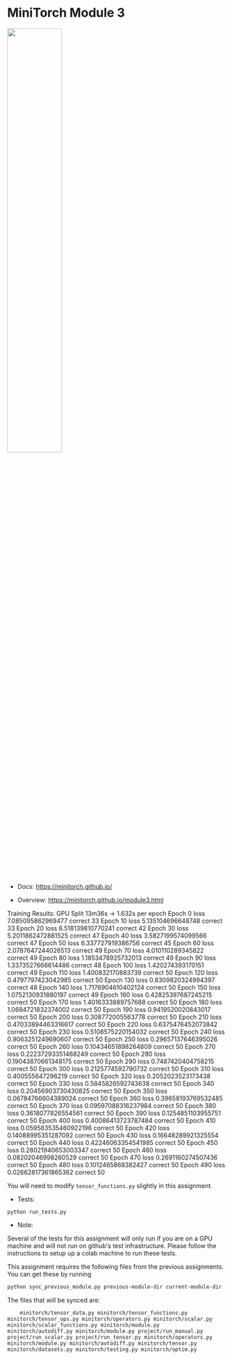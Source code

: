 # MiniTorch Module 3

<img src="https://minitorch.github.io/minitorch.svg" width="50%">

* Docs: https://minitorch.github.io/

* Overview: https://minitorch.github.io/module3.html

Training Results:
GPU Split 13m36s -> 1.632s per epoch
Epoch  0  loss  7.085095862969477 correct 33
Epoch  10  loss  5.135104696648748 correct 33
Epoch  20  loss  6.518139810770241 correct 42
Epoch  30  loss  5.2011862472881525 correct 47
Epoch  40  loss  3.5827199574099566 correct 47
Epoch  50  loss  6.337727919386756 correct 45
Epoch  60  loss  2.0787647244026513 correct 49
Epoch  70  loss  4.010110289345822 correct 49
Epoch  80  loss  1.1853478925732013 correct 49
Epoch  90  loss  1.3373527666614486 correct 48
Epoch  100  loss  1.420274393170151 correct 49
Epoch  110  loss  1.400832170883739 correct 50
Epoch  120  loss  0.4797797423042985 correct 50
Epoch  130  loss  0.8309820324994397 correct 48
Epoch  140  loss  1.7176904610402124 correct 50
Epoch  150  loss  1.0752130931880197 correct 49
Epoch  160  loss  0.42825397687245215 correct 50
Epoch  170  loss  1.4016333889757688 correct 50
Epoch  180  loss  1.0684721832374002 correct 50
Epoch  190  loss  0.9419520020843017 correct 50
Epoch  200  loss  0.308772005563778 correct 50
Epoch  210  loss  0.47033894463316617 correct 50
Epoch  220  loss  0.6375476452073842 correct 50
Epoch  230  loss  0.5108575220154032 correct 50
Epoch  240  loss  0.9063251249690607 correct 50
Epoch  250  loss  0.29657137646395026 correct 50
Epoch  260  loss  0.10434651898264809 correct 50
Epoch  270  loss  0.22237293351468249 correct 50
Epoch  280  loss  0.19043870661348175 correct 50
Epoch  290  loss  0.7487420404758215 correct 50
Epoch  300  loss  0.2125774592790732 correct 50
Epoch  310  loss  0.400555647296219 correct 50
Epoch  320  loss  0.2052023523173438 correct 50
Epoch  330  loss  0.5845826592743638 correct 50
Epoch  340  loss  0.20456903730430825 correct 50
Epoch  350  loss  0.06784766604389024 correct 50
Epoch  360  loss  0.39658193769532485 correct 50
Epoch  370  loss  0.09597088316237984 correct 50
Epoch  380  loss  0.3618077826554561 correct 50
Epoch  390  loss  0.1254851103955751 correct 50
Epoch  400  loss  0.40086413723787484 correct 50
Epoch  410  loss  0.059583535460922196 correct 50
Epoch  420  loss  0.14088995351287092 correct 50
Epoch  430  loss  0.16648289921325554 correct 50
Epoch  440  loss  0.42246063354541985 correct 50
Epoch  450  loss  0.28021940653003347 correct 50
Epoch  460  loss  0.08202046998260529 correct 50
Epoch  470  loss  0.2691160274507436 correct 50
Epoch  480  loss  0.1012465868382427 correct 50
Epoch  490  loss  0.02662817361865362 correct 50


You will need to modify `tensor_functions.py` slightly in this assignment.

* Tests:

```
python run_tests.py
```

* Note:

Several of the tests for this assignment will only run if you are on a GPU machine and will not
run on github's test infrastructure. Please follow the instructions to setup up a colab machine
to run these tests.

This assignment requires the following files from the previous assignments. You can get these by running

```bash
python sync_previous_module.py previous-module-dir current-module-dir
```

The files that will be synced are:

        minitorch/tensor_data.py minitorch/tensor_functions.py minitorch/tensor_ops.py minitorch/operators.py minitorch/scalar.py minitorch/scalar_functions.py minitorch/module.py minitorch/autodiff.py minitorch/module.py project/run_manual.py project/run_scalar.py project/run_tensor.py minitorch/operators.py minitorch/module.py minitorch/autodiff.py minitorch/tensor.py minitorch/datasets.py minitorch/testing.py minitorch/optim.py